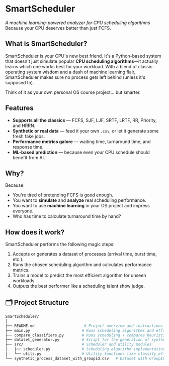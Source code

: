 # SmartScheduler  
*A machine learning-powered analyzer for CPU scheduling algorithms*  
Because your CPU deserves better than just FCFS.

## What is SmartScheduler?

SmartScheduler is your CPU's new best friend. It's a Python-based system that doesn't just simulate popular **CPU scheduling algorithms**—it actually learns which one works best for your workload. With a blend of classic operating system wisdom and a dash of machine learning flair, SmartScheduler makes sure no process gets left behind (unless it's supposed to).

Think of it as your own personal OS course project... but smarter.

## Features

- **Supports all the classics** — FCFS, SJF, LJF, SRTF, LRTF, RR, Priority, and HRRN.
- **Synthetic or real data** — feed it your own `.csv`, or let it generate some fresh fake jobs.
- **Performance metrics galore** — waiting time, turnaround time, and response time.
- **ML-based prediction** — because even your CPU schedule should benefit from AI.

## Why?

Because:
- You're tired of pretending FCFS is good enough.
- You want to **simulate** and **analyze** real scheduling performance.
- You want to use **machine learning** in your OS project and impress everyone.
- Who has time to calculate turnaround time by hand?

## How does it work?

SmartScheduler performs the following magic steps:

1. Accepts or generates a dataset of processes (arrival time, burst time, etc.).
2. Runs the chosen scheduling algorithm and calculates performance metrics.
3. Trains a model to predict the most efficient algorithm for unseen workloads.
4. Outputs the best performer like a scheduling talent show judge.

## 🗂️ Project Structure

```bash
SmartScheduler/
│
├── README.md                      # Project overview and instructions
├── main.py                       # Runs scheduling algorithms and efficiency classification (heuristic only)
├── compare_classifiers.py        # Runs scheduling + compares heuristic classification with Decision Tree ML model
├── dataset_generator.py          # Script for the generation of synthetic dataset
├── src/                          # Scheduler and utility modules
│   ├── scheduler.py              # Scheduling algorithm implementations
│   └── utils.py                  # Utility functions like classify_efficiency
└── synthetic_process_dataset_with_groupid.csv   # Dataset with GroupID column for ML training/testing


